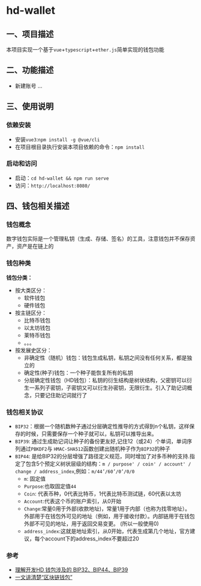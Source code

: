# hd-wallet

## 一、项目描述 
   本项目实现一个基于`vue`+`typescript`+`ether.js`简单实现的钱包功能


## 二、功能描述

   * 新建账号
    ...


## 三、使用说明

### 依赖安装
 * 安装`vue3`:`npm install -g @vue/cli`
 * 在项目根目录执行安装本项目依赖的命令：`npm install`

### 启动和访问
 * 启动：`cd hd-wallet && npm run serve`
 * 访问：`http://localhost:8080/`



## 四、钱包相关描述

### 钱包概念
数字钱包实际是一个管理私钥（生成、存储、签名）的工具，注意钱包并不保存资产，资产是在链上的


### 钱包种类

**钱包分类：**
   * 按大类区分：
      - 软件钱包
      - 硬件钱包
   * 按主链区分：
      - 比特币钱包
      - 以太坊钱包
      - 莱特币钱包
      - 。。。
   * 按发展史区分：
      - 非确定性（随机）钱包：钱包生成私钥，私钥之间没有任何关系，都是独立的
      - 确定性(种子)钱包：一个种子能恢复所有的私钥
      - 分层确定性钱包（HD钱包）：私钥的衍生结构是树状结构，父密钥可以衍生一系列子密钥，子密钥又可以衍生孙密钥，无限衍生。引入了助记词概念，只要记住助记词就行了


### 钱包相关协议

* `BIP32`：根据一个随机数种子通过分层确定性推导的方式得到n个私钥，这样保存的时候，只需要保存一个种子就可以，私钥可以推导出来。
* `BIP39`: 通过生成助记词让种子的备份更友好,记住12（或24）个单词，单词序列通过`PBKDF2`与 `HMAC-SHA512`函数创建出随机种子作为`BIP32`的种子
* `BIP44`: 是给BIP32的分层增强了路径定义规范，同时增加了对多币种的支持.指定了包含5个预定义树状层级的结构：`m / purpose' / coin' / account' / change / address_index`,例如：`m/44’/60’/0’/0/0`
  - `m`: 固定值
  - `Purpose`:也取固定值`44`
  - `Coin`: 代表币种，0代表比特币，1代表比特币测试链，60代表以太坊
  - `Account`:代表这个币的账户索引，从0开始
  - `Change`:常量0用于外部(收款地址)，常量1用于内部（也称为找零地址）。外部用于在钱包外可见的地址（例如，用于接收付款）。内部链用于在钱包外部不可见的地址，用于返回交易变更。 (所以一般使用0)
  - `address_index`:这就是地址索引，从0开始，代表生成第几个地址，官方建议，每个account下的address_index不要超过20
  

### 参考

* [理解开发HD 钱包涉及的 BIP32、BIP44、BIP39](https://learnblockchain.cn/2018/09/28/hdwallet/)
* [一文讲清楚“区块链钱包”](https://zhuanlan.zhihu.com/p/41788925)